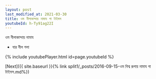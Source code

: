 ```yaml
---
layout: post
last_modified_at: 2021-03-30
title: ওম নীলাকান্দায় নামায গা টাইমস
youtubeId: h-Ty91ag22I
---
```

 
 
 ওম নীলাকান্দায় নামায  
 
 -  যার নীল গলা 
 
  
 
  
 
 
 
 
 
 


{% include youtubePlayer.html id=page.youtubeId %}
 
[Next]({{ site.baseurl }}{% link  split1/_posts/2016-09-15-ওম বিশ্ব রূপায় নামায গা টাইমস.md%})
 
